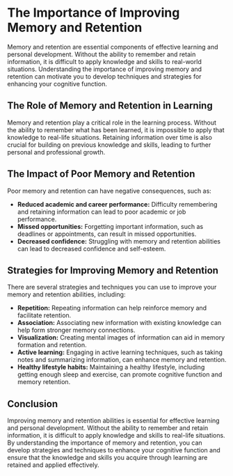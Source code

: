 The Importance of Improving Memory and Retention
=========================================================================

Memory and retention are essential components of effective learning and personal development. Without the ability to remember and retain information, it is difficult to apply knowledge and skills to real-world situations. Understanding the importance of improving memory and retention can motivate you to develop techniques and strategies for enhancing your cognitive function.

The Role of Memory and Retention in Learning
--------------------------------------------

Memory and retention play a critical role in the learning process. Without the ability to remember what has been learned, it is impossible to apply that knowledge to real-life situations. Retaining information over time is also crucial for building on previous knowledge and skills, leading to further personal and professional growth.

The Impact of Poor Memory and Retention
---------------------------------------

Poor memory and retention can have negative consequences, such as:

* **Reduced academic and career performance:** Difficulty remembering and retaining information can lead to poor academic or job performance.
* **Missed opportunities:** Forgetting important information, such as deadlines or appointments, can result in missed opportunities.
* **Decreased confidence:** Struggling with memory and retention abilities can lead to decreased confidence and self-esteem.

Strategies for Improving Memory and Retention
---------------------------------------------

There are several strategies and techniques you can use to improve your memory and retention abilities, including:

* **Repetition:** Repeating information can help reinforce memory and facilitate retention.
* **Association:** Associating new information with existing knowledge can help form stronger memory connections.
* **Visualization:** Creating mental images of information can aid in memory formation and retention.
* **Active learning:** Engaging in active learning techniques, such as taking notes and summarizing information, can enhance memory and retention.
* **Healthy lifestyle habits:** Maintaining a healthy lifestyle, including getting enough sleep and exercise, can promote cognitive function and memory retention.

Conclusion
----------

Improving memory and retention abilities is essential for effective learning and personal development. Without the ability to remember and retain information, it is difficult to apply knowledge and skills to real-life situations. By understanding the importance of memory and retention, you can develop strategies and techniques to enhance your cognitive function and ensure that the knowledge and skills you acquire through learning are retained and applied effectively.


